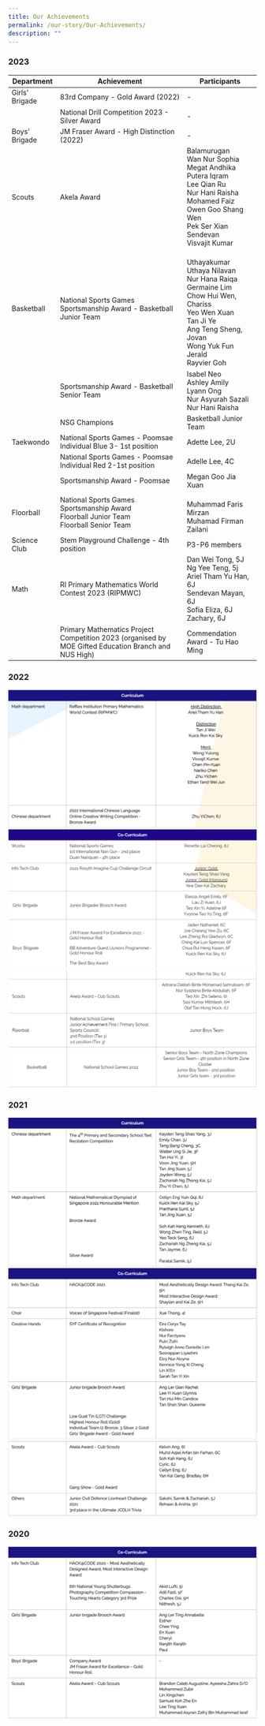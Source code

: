 ```yaml
---
title: Our Achievements
permalink: /our-story/Our-Achievements/
description: ""
---
```

### **2023**

| Department | Achievement | Participants |
| -------- | -------- | -------- |
| Girls' Brigade     | 83rd Company - Gold Award (2022)  |-      |
|   | National Drill Competition 2023 - Silver Award     |-      |
Boys' Brigade | JM Fraser Award - High Distinction (2022)     | -      |
Scouts |Akela Award|Balamurugan <br> Wan Nur Sophia <br> Megat Andhika <br> Putera Iqram<br> Lee Qian Ru <br> Nur Hani Raisha <br> Mohamed Faiz <br> Owen Goo Shang Wen <br>Pek Ser Xian <br> Sendevan <br> Visvajit Kumar 
Basketball | National Sports Games <br>Sportsmanship Award -  Basketball Junior Team   | <br> Uthayakumar Uthaya Nilavan <br>Nur Hana Raiqa <br>Germaine Lim <br>Chow Hui Wen, Chariss <br> Yeo Wen Xuan <br> Tan Ji Ye <br> Ang Teng Sheng, Jovan <br> Wong Yuk Fun Jerald <br> Rayvier Goh<br> |
||Sportsmanship Award - Basketball Senior Team|Isabel Neo<br> Ashley Amily <br> Lyann Ong <br> Nur Asyurah Sazali <br> Nur Hani Raisha |
||NSG Champions |Basketball Junior Team 
Taekwondo | National Sports Games - Poomsae Individual Blue 3- 1st position      | Adette Lee, 2U|
| | National Sports Games - Poomsae Individual Red 2-1st position  | Adelle Lee, 4C| 
||Sportsmanship Award - Poomsae|Megan Goo Jia Xuan|
Floorball |National Sports Games Sportsmanship Award <br> Floorball Junior Team <br> Floorball Senior Team |<br> Muhammad Faris Mirzan <br>Muhamad Firman Zailani
|Science Club| Stem Playground Challenge - 4th position|P3-P6 members 
|Math|RI Primary Mathematics World Contest 2023 (RIPMWC) | Dan Wei Tong, 5J<br>Ng Yee  Teng, 5j<br>Ariel Tham Yu Han, 6J<br>Sendevan Mayan, 6J<br> Sofia Eliza, 6J<br>Zachary, 6J
||Primary Mathematics Project Competition 2023 (organised by MOE Gifted Education Branch and NUS High) |Commendation Award - Tu Hao Ming




### **2022**

![](/images/Our%20Story/Our%20Achievements/pic1.png)
![](/images/Our%20Story/Our%20Achievements/S1NEW.png)
![](/images/Our%20Story/Our%20Achievements/S2NEW.png)


### **2021**

![](/images/Our%20Story/Our%20Achievements/pic3.png)
![](/images/Our%20Story/Our%20Achievements/pic4.png)
![](/images/Our%20Story/Our%20Achievements/pic5.png)

### **2020**

![](/images/Our%20Story/Our%20Achievements/pic6.png)